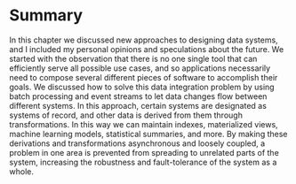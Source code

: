 # Summary 
In this chapter we discussed new approaches to designing data systems, and I included my personal
opinions and speculations about the future. We started with the observation that there is no one
single tool that can efficiently serve all possible use cases, and so applications necessarily need
to compose several different pieces of software to accomplish their goals. We discussed how to solve
this data integration problem by using batch processing and event streams to let data changes flow
between different systems. In this approach, certain systems are designated as systems of record, and other data is derived
from them through transformations. In this way we can maintain indexes, materialized views, machine
learning models, statistical summaries, and more. By making these derivations and transformations
asynchronous and loosely coupled, a problem in one area is prevented from spreading to unrelated
parts of the system, increasing the robustness and fault-tolerance of the system as a whole.